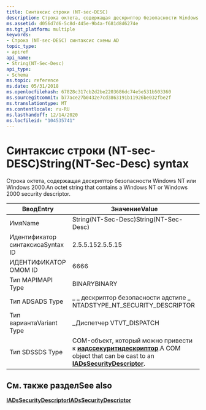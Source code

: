 ```yaml
---
title: Синтаксис строки (NT-sec-DESC)
description: Строка октета, содержащая дескриптор безопасности Windows NT или Windows 2000.
ms.assetid: d056d7d6-5c8d-445e-9b4a-f681d8d6274e
ms.tgt_platform: multiple
keywords:
- Строка (NT-sec-DESC) синтаксис схемы AD
topic_type:
- apiref
api_name:
- String(NT-Sec-Desc)
api_type:
- Schema
ms.topic: reference
ms.date: 05/31/2018
ms.openlocfilehash: 67828c317cb2d2be2203686dc74e5e531b503360
ms.sourcegitcommit: b77ace27b0432e7cd3863191b11926be032fbe2f
ms.translationtype: MT
ms.contentlocale: ru-RU
ms.lasthandoff: 12/14/2020
ms.locfileid: "104535741"
---
```

# <a name="stringnt-sec-desc-syntax"></a><span data-ttu-id="23cee-104">Синтаксис строки (NT-sec-DESC)</span><span class="sxs-lookup"><span data-stu-id="23cee-104">String(NT-Sec-Desc) syntax</span></span>

<span data-ttu-id="23cee-105">Строка октета, содержащая дескриптор безопасности Windows NT или Windows 2000.</span><span class="sxs-lookup"><span data-stu-id="23cee-105">An octet string that contains a Windows NT or Windows 2000 security descriptor.</span></span>



| <span data-ttu-id="23cee-106">Ввод</span><span class="sxs-lookup"><span data-stu-id="23cee-106">Entry</span></span> | <span data-ttu-id="23cee-107">Значение</span><span class="sxs-lookup"><span data-stu-id="23cee-107">Value</span></span> |
|--------------|------------------------------------------------------------------------------------------------|
| <span data-ttu-id="23cee-108">Имя</span><span class="sxs-lookup"><span data-stu-id="23cee-108">Name</span></span>         | <span data-ttu-id="23cee-109">String(NT-Sec-Desc)</span><span class="sxs-lookup"><span data-stu-id="23cee-109">String(NT-Sec-Desc)</span></span>                                                                            |
| <span data-ttu-id="23cee-110">Идентификатор синтаксиса</span><span class="sxs-lookup"><span data-stu-id="23cee-110">Syntax ID</span></span>    | <span data-ttu-id="23cee-111">2.5.5.15</span><span class="sxs-lookup"><span data-stu-id="23cee-111">2.5.5.15</span></span>                                                                                       |
| <span data-ttu-id="23cee-112">ИДЕНТИФИКАТОР OM</span><span class="sxs-lookup"><span data-stu-id="23cee-112">OM ID</span></span>        | <span data-ttu-id="23cee-113">66</span><span class="sxs-lookup"><span data-stu-id="23cee-113">66</span></span>                                                                                             |
| <span data-ttu-id="23cee-114">Тип MAPI</span><span class="sxs-lookup"><span data-stu-id="23cee-114">MAPI Type</span></span>    | <span data-ttu-id="23cee-115">BINARY</span><span class="sxs-lookup"><span data-stu-id="23cee-115">BINARY</span></span>                                                                                         |
| <span data-ttu-id="23cee-116">Тип ADS</span><span class="sxs-lookup"><span data-stu-id="23cee-116">ADS Type</span></span>     | <span data-ttu-id="23cee-117">\_ \_ дескриптор безопасности адстипе \_ NT</span><span class="sxs-lookup"><span data-stu-id="23cee-117">ADSTYPE\_NT\_SECURITY\_DESCRIPTOR</span></span>                                                              |
| <span data-ttu-id="23cee-118">Тип варианта</span><span class="sxs-lookup"><span data-stu-id="23cee-118">Variant Type</span></span> | <span data-ttu-id="23cee-119">\_Диспетчер VT</span><span class="sxs-lookup"><span data-stu-id="23cee-119">VT\_DISPATCH</span></span>                                                                                   |
| <span data-ttu-id="23cee-120">Тип SDS</span><span class="sxs-lookup"><span data-stu-id="23cee-120">SDS Type</span></span>     | <span data-ttu-id="23cee-121">COM-объект, который можно привести к [**иадссекуритидескриптор**](/windows/desktop/api/iads/nn-iads-iadssecuritydescriptor).</span><span class="sxs-lookup"><span data-stu-id="23cee-121">A COM object that can be cast to an [**IADsSecurityDescriptor**](/windows/desktop/api/iads/nn-iads-iadssecuritydescriptor).</span></span> |



## <a name="see-also"></a><span data-ttu-id="23cee-122">См. также раздел</span><span class="sxs-lookup"><span data-stu-id="23cee-122">See also</span></span>

<dl> <dt>

[<span data-ttu-id="23cee-123">**IADsSecurityDescriptor**</span><span class="sxs-lookup"><span data-stu-id="23cee-123">**IADsSecurityDescriptor**</span></span>](/windows/desktop/api/iads/nn-iads-iadssecuritydescriptor)
</dt> </dl>

 

 
